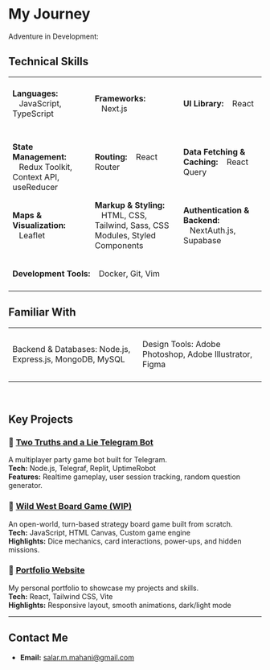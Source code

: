 # My Journey
Adventure in Development:
<br/>


## Technical Skills
<table>
  <tr>
    <td>
      <br>
      <strong>Languages:</strong>
      &nbsp;&nbsp;&nbsp;JavaScript, TypeScript
      <br><br>
    </td>
    <td>
      <br>
      <strong>Frameworks:</strong>
      &nbsp;&nbsp;&nbsp;Next.js
      <br><br>
    </td>
    <td>
      <br>
      <strong>UI Library:</strong>
      &nbsp;&nbsp;&nbsp;React
      <br><br>
    </td>   
  

  </tr>

  <tr>
    <td>
      <br>
      <strong>State Management:</strong>
      &nbsp;&nbsp;&nbsp;Redux Toolkit, Context API, useReducer
    </td>
    <td>
      <strong>Routing:</strong>
      &nbsp;&nbsp;&nbsp;React Router
    </td>
    <td>
      <br>
      <strong>Data Fetching & Caching:</strong>
      &nbsp;&nbsp;&nbsp;React Query
      <br><br>
    </td>
  </tr>

  <tr>
    <td>
      <strong>Maps & Visualization:</strong>
      &nbsp;&nbsp;&nbsp;Leaflet
      <br>
    </td>
    <td>
      <strong>Markup & Styling:</strong>
      &nbsp;&nbsp;&nbsp;HTML, CSS, Tailwind, Sass, CSS Modules, Styled Components
      <br>
    </td>
    <td>
      <br>
      <strong>Authentication & Backend:</strong>
      &nbsp;&nbsp;&nbsp;NextAuth.js, Supabase
      <br><br>
    </td>
  </tr>

  <tr>
    <td colspan="3"><br>
      <strong>Development Tools:</strong>
      &nbsp;&nbsp;&nbsp;Docker, Git, Vim
      <br><br>
    </td>
  </tr>
</table>




## Familiar With
<table>
  <tr>
    <td>
      <br>
      Backend & Databases:  
Node.js, Express.js, MongoDB, MySQL
    <br> <br>
    </td>
    <td>
      <br>
      Design Tools:  
Adobe Photoshop, Adobe Illustrator, Figma
    <br> <br>
    </td>
  </tr>
</table>


<br/>

## Key Projects

### 📌 [Two Truths and a Lie Telegram Bot](https://github.com/your-username/telegram-game-bot)
A multiplayer party game bot built for Telegram.  
**Tech:** Node.js, Telegraf, Replit, UptimeRobot  
**Features:** Realtime gameplay, user session tracking, random question generator.

### 📌 [Wild West Board Game (WIP)](https://github.com/your-username/wild-west-board-game)
An open-world, turn-based strategy board game built from scratch.  
**Tech:** JavaScript, HTML Canvas, Custom game engine  
**Highlights:** Dice mechanics, card interactions, power-ups, and hidden missions.

### 📌 [Portfolio Website](https://your-portfolio-link.com)
My personal portfolio to showcase my projects and skills.  
**Tech:** React, Tailwind CSS, Vite  
**Highlights:** Responsive layout, smooth animations, dark/light mode

---



## Contact Me

- **Email:** salar.m.mahani@gmail.com


